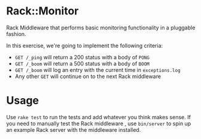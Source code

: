 # Rack::Monitor

Rack Middleware that performs basic monitoring functionality in a pluggable fashion.

In this exercise, we're going to implement the following criteria:

- `GET /_ping` will return a 200 status with a body of `PONG`
- `GET /_boom` will return a 500 status with a body of `BOOM`
- `GET /_boom` will log an entry with the current time in `exceptions.log`
- Any other `GET` will continue on to the next Rack middleware

# Usage

Use `rake test` to run the tests and add whatever you think makes sense.  If you need to manually test the Rack middleware , use `bin/server` to spin up an example Rack server with the middleware installed.